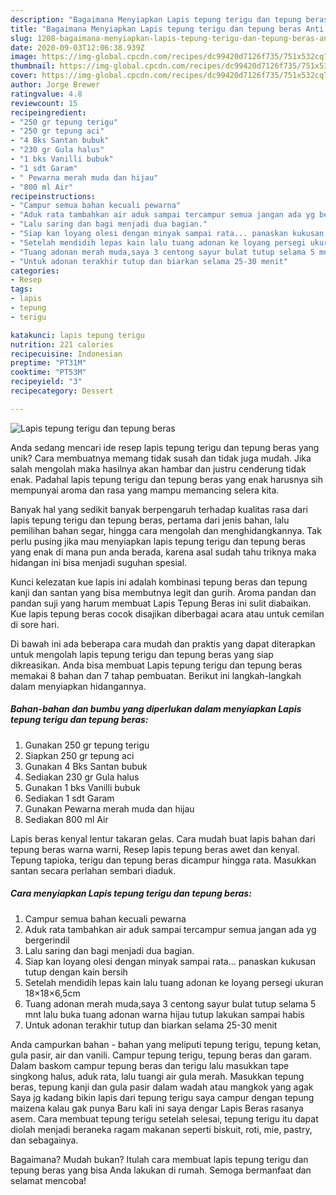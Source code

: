 ```yaml
---
description: "Bagaimana Menyiapkan Lapis tepung terigu dan tepung beras Anti Gagal"
title: "Bagaimana Menyiapkan Lapis tepung terigu dan tepung beras Anti Gagal"
slug: 1208-bagaimana-menyiapkan-lapis-tepung-terigu-dan-tepung-beras-anti-gagal
date: 2020-09-03T12:06:38.939Z
image: https://img-global.cpcdn.com/recipes/dc99420d7126f735/751x532cq70/lapis-tepung-terigu-dan-tepung-beras-foto-resep-utama.jpg
thumbnail: https://img-global.cpcdn.com/recipes/dc99420d7126f735/751x532cq70/lapis-tepung-terigu-dan-tepung-beras-foto-resep-utama.jpg
cover: https://img-global.cpcdn.com/recipes/dc99420d7126f735/751x532cq70/lapis-tepung-terigu-dan-tepung-beras-foto-resep-utama.jpg
author: Jorge Brewer
ratingvalue: 4.8
reviewcount: 15
recipeingredient:
- "250 gr tepung terigu"
- "250 gr tepung aci"
- "4 Bks Santan bubuk"
- "230 gr Gula halus"
- "1 bks Vanilli bubuk"
- "1 sdt Garam"
- " Pewarna merah muda dan hijau"
- "800 ml Air"
recipeinstructions:
- "Campur semua bahan kecuali pewarna"
- "Aduk rata tambahkan air aduk sampai tercampur semua jangan ada yg bergerindil"
- "Lalu saring dan bagi menjadi dua bagian."
- "Siap kan loyang olesi dengan minyak sampai rata... panaskan kukusan tutup dengan kain bersih"
- "Setelah mendidih lepas kain lalu tuang adonan ke loyang persegi ukuran 18×18×6,5cm"
- "Tuang adonan merah muda,saya 3 centong sayur bulat tutup selama 5 mnt lalu buka tuang adonan warna hijau tutup lakukan sampai habis"
- "Untuk adonan terakhir tutup dan biarkan selama 25-30 menit"
categories:
- Resep
tags:
- lapis
- tepung
- terigu

katakunci: lapis tepung terigu 
nutrition: 221 calories
recipecuisine: Indonesian
preptime: "PT31M"
cooktime: "PT53M"
recipeyield: "3"
recipecategory: Dessert

---
```



![Lapis tepung terigu dan tepung beras](https://img-global.cpcdn.com/recipes/dc99420d7126f735/751x532cq70/lapis-tepung-terigu-dan-tepung-beras-foto-resep-utama.jpg)

Anda sedang mencari ide resep lapis tepung terigu dan tepung beras yang unik? Cara membuatnya memang tidak susah dan tidak juga mudah. Jika salah mengolah maka hasilnya akan hambar dan justru cenderung tidak enak. Padahal lapis tepung terigu dan tepung beras yang enak harusnya sih mempunyai aroma dan rasa yang mampu memancing selera kita.

Banyak hal yang sedikit banyak berpengaruh terhadap kualitas rasa dari lapis tepung terigu dan tepung beras, pertama dari jenis bahan, lalu pemilihan bahan segar, hingga cara mengolah dan menghidangkannya. Tak perlu pusing jika mau menyiapkan lapis tepung terigu dan tepung beras yang enak di mana pun anda berada, karena asal sudah tahu triknya maka hidangan ini bisa menjadi suguhan spesial.

Kunci kelezatan kue lapis ini adalah kombinasi tepung beras dan tepung kanji dan santan yang bisa membutnya legit dan gurih. Aroma pandan dan pandan suji yang harum membuat Lapis Tepung Beras ini sulit diabaikan. Kue lapis tepung beras cocok disajikan diberbagai acara atau untuk cemilan di sore hari.


Di bawah ini ada beberapa cara mudah dan praktis yang dapat diterapkan untuk mengolah lapis tepung terigu dan tepung beras yang siap dikreasikan. Anda bisa membuat Lapis tepung terigu dan tepung beras memakai 8 bahan dan 7 tahap pembuatan. Berikut ini langkah-langkah dalam menyiapkan hidangannya.

<!--inarticleads1-->

##### Bahan-bahan dan bumbu yang diperlukan dalam menyiapkan Lapis tepung terigu dan tepung beras:

1. Gunakan 250 gr tepung terigu
1. Siapkan 250 gr tepung aci
1. Gunakan 4 Bks Santan bubuk
1. Sediakan 230 gr Gula halus
1. Gunakan 1 bks Vanilli bubuk
1. Sediakan 1 sdt Garam
1. Gunakan  Pewarna merah muda dan hijau
1. Sediakan 800 ml Air


Lapis beras kenyal lentur takaran gelas. Cara mudah buat lapis bahan dari tepung beras warna warni, Resep lapis tepung beras awet dan kenyal. Tepung tapioka, terigu dan tepung beras dicampur hingga rata. Masukkan santan secara perlahan sembari diaduk. 

<!--inarticleads2-->

##### Cara menyiapkan Lapis tepung terigu dan tepung beras:

1. Campur semua bahan kecuali pewarna
1. Aduk rata tambahkan air aduk sampai tercampur semua jangan ada yg bergerindil
1. Lalu saring dan bagi menjadi dua bagian.
1. Siap kan loyang olesi dengan minyak sampai rata... panaskan kukusan tutup dengan kain bersih
1. Setelah mendidih lepas kain lalu tuang adonan ke loyang persegi ukuran 18×18×6,5cm
1. Tuang adonan merah muda,saya 3 centong sayur bulat tutup selama 5 mnt lalu buka tuang adonan warna hijau tutup lakukan sampai habis
1. Untuk adonan terakhir tutup dan biarkan selama 25-30 menit


Anda campurkan bahan - bahan yang meliputi tepung terigu, tepung ketan, gula pasir, air dan vanili. Campur tepung terigu, tepung beras dan garam. Dalam baskom campur tepung beras dan terigu lalu masukkan tape singkong halus, aduk rata, lalu tuangi air gula merah. Masukkan tepung beras, tepung kanji dan gula pasir dalam wadah atau mangkok yang agak Saya jg kadang bikin lapis dari tepung terigu saya campur dengan tepung maizena kalau gak punya Baru kali ini saya dengar Lapis Beras rasanya asem. Cara membuat tepung terigu setelah selesai, tepung terigu itu dapat diolah menjadi beraneka ragam makanan seperti biskuit, roti, mie, pastry, dan sebagainya. 

Bagaimana? Mudah bukan? Itulah cara membuat lapis tepung terigu dan tepung beras yang bisa Anda lakukan di rumah. Semoga bermanfaat dan selamat mencoba!
